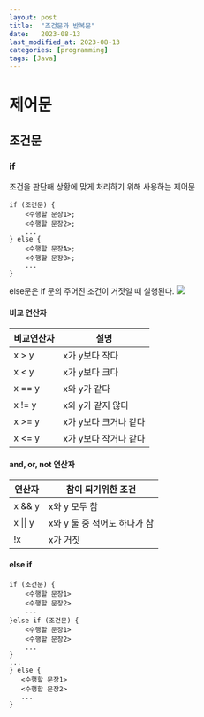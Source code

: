 ```yaml
---
layout: post
title:  "조건문과 반복문"
date:   2023-08-13
last_modified_at: 2023-08-13
categories: [programming]
tags: [Java]
---
```

# 제어문
## 조건문
### if
조건을 판단해 상황에 맞게 처리하기 위해 사용하는 제어문
```
if (조건문) {
    <수행할 문장1>;
    <수행할 문장2>;
    ...
} else {
    <수행할 문장A>;
    <수행할 문장B>;
    ...
}
```
else문은 if 문의 주어진 조건이 거짓일 때 실행된다.
![](https://wikidocs.net/images/page/211/04-01_if2.png)
#### 비교 연산자
| 비교연산자 | 설명                  |  
|------------|-----------------------|  
| x > y      | x가 y보다 작다        |  
| x < y      | x가 y보다 크다        |  
| x == y     | x와 y가 같다          |  
| x  != y    | x와 y가 같지 않다     |  
| x >= y     | x가 y보다 크거나 같다 |  
| x <=  y    | x가 y보다 작거나 같다 |  
#### and, or, not 연산자
| 연산자   | 참이 되기위한 조건           |  
|----------|------------------------------|  
| x && y   | x와 y 모두 참                |  
| x \|\| y | x와 y 둘 중 적어도 하나가 참 |  
| !x       | x가 거짓                     |  
#### else if
```
if (조건문) {
    <수행할 문장1> 
    <수행할 문장2>
    ...
}else if (조건문) {
    <수행할 문장1>
    <수행할 문장2>
    ...
}
...
} else {
   <수행할 문장1>
   <수행할 문장2>
   ... 
}
```